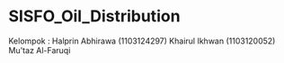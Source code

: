 SISFO_Oil_Distribution
======================
Kelompok :
  Halprin Abhirawa (1103124297)
  Khairul Ikhwan  (1103120052)
  Mu'taz Al-Faruqi
